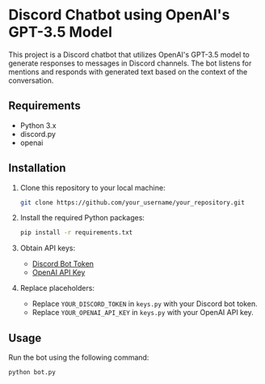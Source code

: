 # Discord Chatbot using OpenAI's GPT-3.5 Model

This project is a Discord chatbot that utilizes OpenAI's GPT-3.5 model to generate responses to messages in Discord channels. The bot listens for mentions and responds with generated text based on the context of the conversation.

## Requirements

- Python 3.x
- discord.py
- openai

## Installation

1. Clone this repository to your local machine:

    ```bash
    git clone https://github.com/your_username/your_repository.git
    ```

2. Install the required Python packages:

    ```bash
    pip install -r requirements.txt
    ```

3. Obtain API keys:
   - [Discord Bot Token](https://discord.com/developers/applications)
   - [OpenAI API Key](https://platform.openai.com/signup)

4. Replace placeholders:
   - Replace `YOUR_DISCORD_TOKEN` in `keys.py` with your Discord bot token.
   - Replace `YOUR_OPENAI_API_KEY` in `keys.py` with your OpenAI API key.

## Usage

Run the bot using the following command:

```bash
python bot.py
